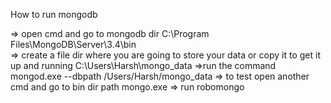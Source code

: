 How to run mongodb

=> open cmd and go to mongodb dir
    C:\Program Files\MongoDB\Server\3.4\bin\
=> create a file dir where you are going to store your data or copy it to get it up and running
    C:\Users\Harsh\mongo_data
=>run the command
    mongod.exe --dbpath /Users/Harsh/mongo_data
=> to test open another cmd and go to bin dir path
    mongo.exe
=> run robomongo